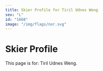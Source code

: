 ```yaml
---
title: Skier Profile for Tiril Udnes Weng
sex: "L"
id: "1668"
image: "/img/flags/nor.svg" 
---
```


# Skier Profile

This page is for: Tiril Udnes Weng.
    